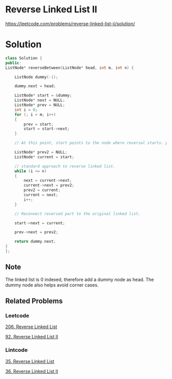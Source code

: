 # Reverse Linked List II

https://leetcode.com/problems/reverse-linked-list-ii/solution/

# Solution

```cpp
class Solution {
public:
ListNode* reverseBetween(ListNode* head, int m, int n) {

    ListNode dummy(-1);

    dummy.next = head;

    ListNode* start = &dummy;
    ListNode* next = NULL;
    ListNode* prev = NULL;
    int i = 0;
    for (; i < m; i++)
    {
        prev = start;
        start = start->next;
    }

    // At this point, start points to the node where reversal starts. prev points to the predecessor of start node, we need to keep this pointer. Because after reversal, we need to reconnect prev to the beginning of the reversed part.

    ListNode* prev2 = NULL;
    ListNode* current = start;

    // standard approach to reverse linked list.
    while (i <= n)
    {
        next = current->next;
        current->next = prev2;
        prev2 = current;
        current = next;
        i++;
    }

    // Reconnect reversed part to the original linked list.

    start->next = current;

    prev->next = prev2;

    return dummy.next;
}
};
```

## Note

The linked list is 0 indexed, therefore add a dummy node as head. The dummy node also helps avoid corner cases.

## Related Problems

### Leetcode

[206. Reverse Linked List](https://leetcode.com/problems/reverse-linked-list/)

[92. Reverse Linked List II](https://leetcode.com/problems/reverse-linked-list-ii/)

### Lintcode

[35. Reverse Linked List](https://www.lintcode.com/problem/reverse-linked-list/description)

[36. Reverse Linked List II](https://www.lintcode.com/problem/reverse-linked-list-ii/description)